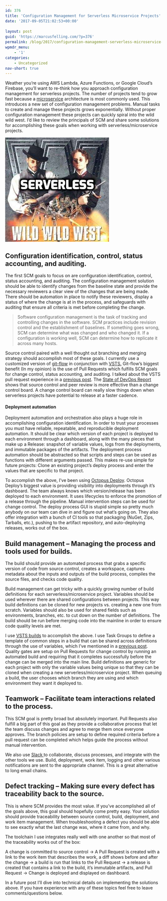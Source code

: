 ```yaml
---
id: 376
title: 'Configuration Management for Serverless Microservice Projects'
date: '2017-09-05T21:02:53+00:00'

layout: post
guid: 'https://marcusfelling.com/?p=376'
permalink: /blog/2017/configuration-management-serverless-microservice-projects/
wpmdr_menu:
    - '1'
categories:
    - Uncategorized
nav-short: true
---
```


Weather you’re using AWS Lambda, Azure Functions, or Google Cloud’s Firebase, you’ll want to re-think how you approach configuration management for serverless projects. The number of projects tend to grow fast because a [microservice](https://martinfowler.com/articles/microservices.html) architecture is most commonly used. This introduces a new set of configuration management problems. Manual tasks to create and manage these projects grows exponentially. Without proper configuration management these projects can quickly spiral into the wild wild west. I’d like to review the principals of SCM and share some solutions for accomplishing these goals when working with serverless/microservice projects.

![Serverless Microservices Configuration Management](/content/uploads/2017/09/ServerlessMicroserviceConfigurationManagement.jpg)

## Configuration identification, control, status accounting, and auditing.

The first SCM goals to focus on are configuration identification, control, status accounting, and auditing. The configuration management solution should be able to identify changes from the baseline state and provide the necessary reviewers a clear view of the changes that are being made. There should be automation in place to notify these reviewers, display a status of where the change is at in the process, and safeguards with auditing that ensure all criteria is met before completing the change.

> Software configuration management is the task of tracking and controlling changes in the software. SCM practices include revision control and the establishment of baselines. If something goes wrong, SCM can determine what was changed and who changed it. If a configuration is working well, SCM can determine how to replicate it across many hosts.

Source control paired with a well thought out branching and merging strategy should accomplish most of these goals. I currently use a customized version of [git-flow](http://nvie.com/posts/a-successful-git-branching-model/) in conjunction with [VSTS.](https://www.visualstudio.com/team-services/) Git-flow’s biggest benefit (In my opinion) is the use of Pull Requests which fulfills SCM goals for change control, status accounting, and auditing. I talked about the VSTS pull request experience in a [previous post](https://marcusfelling.com/blog/2017/gitflow-visual-studio-team-services/). The [State of DevOps Report](https://puppet.com/resources/whitepaper/2014-state-devops-report) shows that source control and peer review is more effective than a change control board. A change control board can really slow things down when serverless projects have potential to release at a faster cadence.

#### Deployment automation

Deployment automation and orchestration also plays a huge role in accomplishing configuration identification. In order to trust your processes you must have reliable, repeatable, and reproducible deployment automation. It should be clear which version of each project is deployed to each environment through a dashboard, along with the many pieces that make up a Release: snapshot of variable values, logs from the deployments, and immutable packages of the artifacts. The deployment process automation should be abstracted so that scripts and steps can be used as functions with different arguments passed. This makes re-use simple for future projects: Clone an existing project’s deploy process and enter the values that are specific to that project.

To accomplish the above, I’ve been using [Octopus Deploy](https://octopus.com/). Octopus Deploy’s biggest value is providing visibility into deployments through it’s dashboard. The team always knows which version/release has been deployed to each environment. It uses lifecycles to enforce the promotion of a release through the pipeline. Manual intervention steps can be used for change control. The deploy process GUI is stupid simple so pretty much anybody on our team can dive in and figure out what’s going on. They also offer integration with a bunch of CI tools so that packaging (NuGet, Zips, Tarballs, etc.), pushing to the artifact repository, and auto-deploying releases, works out of the box.

## Build management – Managing the process and tools used for builds.

The build should provide an automated process that grabs a specific version of code from source control, creates a workspace, captures metadata about the inputs and outputs of the build process, compiles the source files, and checks code quality.

Build management can get tricky with a quickly growing number of build definitions for each serverless/microservice project. Variables should be used wherever there are shared configurations between projects. This way build definitions can be cloned for new projects vs. creating a new one from scratch. Variables should also be used for shared fields such as environments, branches, etc. to cut down on the number of definitions. The build should be run before merging code into the mainline in order to ensure code quality levels are met.

I use [VSTS builds](https://www.visualstudio.com/team-services/continuous-integration/) to accomplish the above. I use Task Groups to define a template of common steps in a build that can be shared across definitions through the use of variables, which I’ve mentioned in a [previous post](https://marcusfelling.com/blog/2017/using-task-groups-tfsvsts/). Quality gates are setup on Pull Requests for change control by running an automated build and requiring that it completes successfully before the change can be merged into the main line. Build definitions are generic for each project with only the variable values being unique so that they can be cloned when creating a new serverless/microservice project. When queuing a build, the user chooses which branch they are using and which environment they want it deployed to.

## Teamwork – Facilitate team interactions related to the process.

This SCM goal is pretty broad but absolutely important. Pull Requests also fulfill a big part of this goal as they provide a collaborative process that let the team discuss changes and agree to merge them once everyone approves. The branch policies are setup to define required criteria before a pull request can be completed which helps guide the process without manual intervention.

We also use [Slack ](https://slack.com/)to collaborate, discuss processes, and integrate with the other tools we use. Build, deployment, work item, logging and other various notifications are sent to the appropriate channel. This is a great alternative to long email chains.

## Defect tracking – Making sure every defect has traceability back to the source.

This is where SCM provides the most value. If you’ve accomplished all of the goals above, this goal should hopefully come pretty easy. Your solution should provide traceability between source control, build, deployment, and work item management. When troubleshooting a defect you should be able to see exactly what the last change was, where it came from, and why.

The toolchain I use integrates really well with one another so that most of the traceability works out of the box:

A change is committed to source control -> A Pull Request is created with a link to the work item that describes the work, a diff shows before and after the change -> a build is run that links to the Pull Request -> a release is created that contains a link to the build, it’s immutable artifacts, and Pull Request -> Change is deployed and displayed on dashboard.

In a future post I’ll dive into technical details on implementing the solutions above. If you have experience with any of these topics feel free to leave comments/questions below.